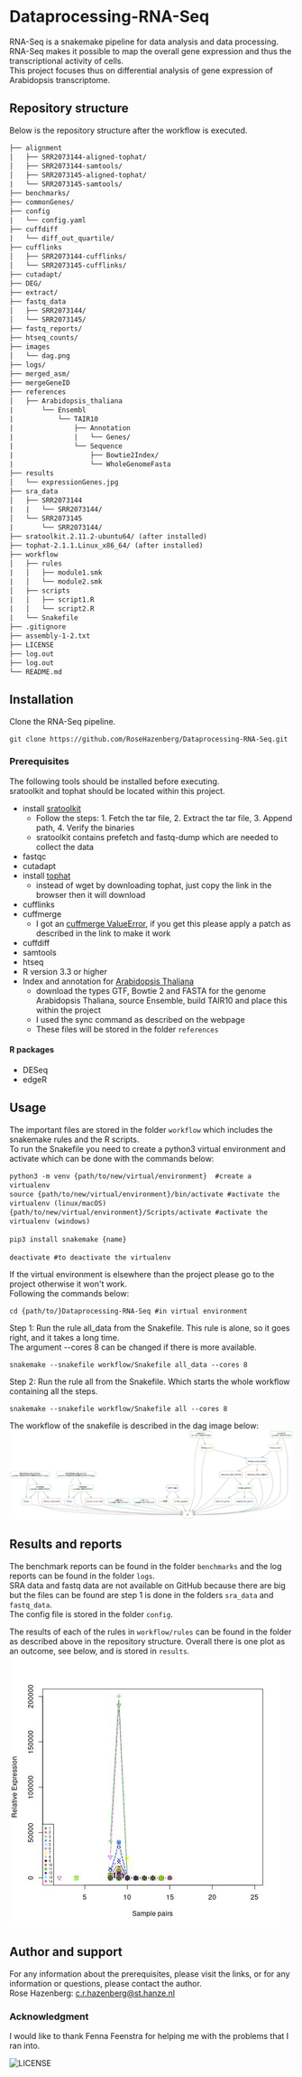 # Dataprocessing-RNA-Seq

RNA-Seq is a snakemake pipeline for data analysis and data processing. 
RNA-Seq makes it possible to map the overall gene expression and thus the transcriptional activity of cells.  
This project focuses thus on differential analysis of gene expression of Arabidopsis transcriptome.


## Repository structure
Below is the repository structure after the workflow is executed.
```
├── alignment
│   ├── SRR2073144-aligned-tophat/
│   ├── SRR2073144-samtools/
│   ├── SRR2073145-aligned-tophat/
|   └── SRR2073145-samtools/
├── benchmarks/
├── commonGenes/
├── config
|   └── config.yaml
├── cuffdiff
|   └── diff_out_quartile/
├── cufflinks
│   ├── SRR2073144-cufflinks/
│   └── SRR2073145-cufflinks/
├── cutadapt/
├── DEG/
├── extract/
├── fastq_data
│   ├── SRR2073144/
│   └── SRR2073145/
├── fastq_reports/
├── htseq_counts/
├── images
│   └── dag.png
├── logs/
├── merged_asm/
├── mergeGeneID
├── references
│   ├── Arabidopsis_thaliana
|       └── Ensembl
|           └── TAIR10
|               ├── Annotation
|               |   └── Genes/
|               └── Sequence
|                   ├── Bowtie2Index/
|                   └── WholeGenomeFasta
├── results
│   └── expressionGenes.jpg
├── sra_data
│   ├── SRR2073144
|   |   └── SRR2073144/
│   └── SRR2073145
|       └── SRR2073144/
├── sratoolkit.2.11.2-ubuntu64/ (after installed)
├── tophat-2.1.1.Linux_x86_64/ (after installed)
├── workflow
│   ├── rules
|   │   ├── module1.smk
|   │   └── module2.smk
│   ├── scripts
|   │   ├── script1.R
|   │   └── script2.R
|   └── Snakefile
├── .gitignore
├── assembly-1-2.txt
├── LICENSE
├── log.out
├── log.out
└── README.md 
```

## Installation 

Clone the RNA-Seq pipeline. 
```{}
git clone https://github.com/RoseHazenberg/Dataprocessing-RNA-Seq.git
```

### Prerequisites
The following tools should be installed before executing.  
sratoolkit and tophat should be located within this project.

* install [sratoolkit](https://github.com/ncbi/sra-tools/wiki/02.-Installing-SRA-Toolkit)   
  * Follow the steps: 1. Fetch the tar file, 2. Extract the tar file, 3. Append path, 4. Verify the binaries
  * sratoolkit contains prefetch and fastq-dump which are needed to collect the data 
* fastqc
* cutadapt
* install [tophat](https://bioinformaticsreview.com/20210310/installing-tophat2-on-ubuntu/)
  * instead of wget by downloading tophat, just copy the link in the browser then it will download
* cufflinks
* cuffmerge
  * I got an [cuffmerge ValueError](https://githubhot.com/repo/cole-trapnell-lab/cufflinks/issues/130), if you get this please apply a patch as described in the link to make it work
* cuffdiff
* samtools
* htseq
* R version 3.3 or higher
* Index and annotation for [Arabidopsis Thaliana](https://ewels.github.io/AWS-iGenomes/)
  * download the types GTF, Bowtie 2 and FASTA for the genome Arabidopsis Thaliana, source Ensemble, build TAIR10 and place this within the project
  * I used the sync command as described on the webpage 
  * These files will be stored in the folder `references`

#### R packages
* DESeq
* edgeR


## Usage
The important files are stored in the folder `workflow` which includes the snakemake rules and the R scripts.    
To run the Snakefile you need to create a python3 virtual environment and activate which can be done with the commands below:
```
python3 -m venv {path/to/new/virtual/environment}  #create a virtualenv
source {path/to/new/virtual/environment}/bin/activate #activate the virtualenv (linux/macOS)
{path/to/new/virtual/environment}/Scripts/activate #activate the virtualenv (windows)

pip3 install snakemake {name} 

deactivate #to deactivate the virtualenv
```
If the virtual environment is elsewhere than the project please go to the project otherwise it won't work.  
Following the commands below:
```
cd {path/to/}Dataprocessing-RNA-Seq #in virtual environment
```
Step 1: Run the rule all_data from the Snakefile. This rule is alone, so it goes right, and it takes a long time.  
The argument --cores 8 can be changed if there is more available. 
```
snakemake --snakefile workflow/Snakefile all_data --cores 8 
```
Step 2: Run the rule all from the Snakefile. Which starts the whole workflow containing all the steps.
```
snakemake --snakefile workflow/Snakefile all --cores 8 
```

The workflow of the snakefile is described in the dag image below:
![images/dag.png](images/dag.png)

## Results and reports
The benchmark reports can be found in the folder `benchmarks` and the log reports can be found in the folder `logs`.  
SRA data and fastq data are not available on GitHub because there are big but the files can be found are step 1 is done in the folders `sra_data` and `fastq_data`.  
The config file is stored in the folder `config`.  

The results of each of the rules in `workflow/rules` can be found in the folder as described above in the repository structure. 
Overall there is one plot as an outcome, see below, and is stored in `results`.
![results/expressionGenes.jpg](results/expressionGenes.jpg)

## Author and support
For any information about the prerequisites, please visit the links, or for any information or questions, please contact the author.  
Rose Hazenberg: c.r.hazenberg@st.hanze.nl

### Acknowledgment
I would like to thank Fenna Feenstra for helping me with the problems that I ran into.

![LICENSE](https://img.shields.io/github/license/RoseHazenberg/Dataprocessing-RNA-Seq?style=flat-square)